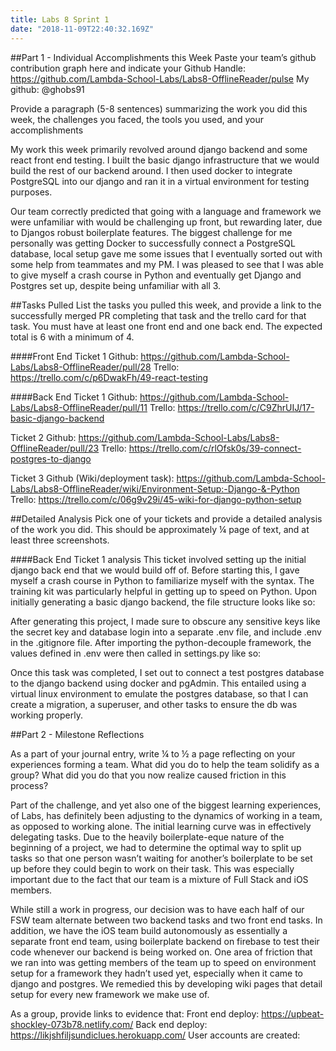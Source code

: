 ```yaml
---
title: Labs 8 Sprint 1
date: "2018-11-09T22:40:32.169Z"
---
```


##Part 1 - Individual Accomplishments this Week
Paste your team’s github contribution graph here and indicate your Github Handle:
https://github.com/Lambda-School-Labs/Labs8-OfflineReader/pulse
My github: @ghobs91
 
Provide a paragraph (5-8 sentences) summarizing the work you did this week, the challenges you faced, the tools you used, and your accomplishments
 
My work this week primarily revolved around django backend and some react front end testing. I built the basic django infrastructure that we would build the rest of our backend around. I then used docker to integrate PostgreSQL into our django and ran it in a virtual environment for testing purposes. 
 
Our team correctly predicted that going with a language and framework we were unfamiliar with would be challenging up front, but rewarding later, due to Djangos robust boilerplate features. The biggest challenge for me personally was getting Docker to successfully connect a PostgreSQL database, local setup gave me some issues that I eventually sorted out with some help from teammates and my PM. I was pleased to see that I was able to give myself a crash course in Python and eventually get Django and Postgres set up, despite being unfamiliar with all 3.
 
 
 
 
 
##Tasks Pulled
List the tasks you pulled this week, and provide a link to the successfully merged PR completing that task and the trello card for that task. You must have at least one front end and one back end. The expected total is 6 with a minimum of 4.

####Front End
Ticket 1
Github: https://github.com/Lambda-School-Labs/Labs8-OfflineReader/pull/28
Trello: https://trello.com/c/p6DwakFh/49-react-testing

####Back End
Ticket 1
Github: https://github.com/Lambda-School-Labs/Labs8-OfflineReader/pull/11
Trello: https://trello.com/c/C9ZhrUIJ/17-basic-django-backend

Ticket 2
Github: https://github.com/Lambda-School-Labs/Labs8-OfflineReader/pull/23 Trello: https://trello.com/c/rlOfsk0s/39-connect-postgres-to-django

Ticket 3
Github (Wiki/deployment task): https://github.com/Lambda-School-Labs/Labs8-OfflineReader/wiki/Environment-Setup:-Django-&-Python
Trello:  https://trello.com/c/06g9v29i/45-wiki-for-django-python-setup
 
 
 
 
##Detailed Analysis
Pick one of your tickets and provide a detailed analysis of the work you did.  This should be approximately ¼ page of text, and at least three screenshots.
 
####Back End Ticket 1 analysis
This ticket involved setting up the initial django back end that we would build off of. Before starting this, I gave myself a crash course in Python to familiarize myself with the syntax. The training kit was particularly helpful in getting up to speed on Python. Upon initially generating a basic django backend, the file structure looks like so:

After generating this project, I made sure to obscure any sensitive keys like the secret key and database login into a separate .env file, and include .env in the .gitignore file. After importing the python-decouple framework, the values defined in .env were then called in settings.py like so:

Once this task was completed, I set out to connect a test postgres database to the django backend using docker and pgAdmin. This entailed using a virtual linux environment to emulate the postgres database, so that I can create a migration, a superuser, and other tasks to ensure the db was working properly.

 
 
 
 
##Part 2 - Milestone Reflections
 
As a part of your journal entry, write ¼ to ½ a page reflecting on your experiences forming a team. What did you do to help the team solidify as a group? What did you do that you now realize caused friction in this process?
 
Part of the challenge, and yet also one of the biggest learning experiences, of Labs, has definitely been adjusting to the dynamics of working in a team, as opposed to working alone. The initial learning curve was in effectively delegating tasks. Due to the heavily boilerplate-eque nature of the beginning of a project, we had to determine the optimal way to split up tasks so that one person wasn’t waiting for another’s boilerplate to be set up before they could begin to work on their task. This was especially important due to the fact that our team is a mixture of Full Stack and iOS members. 
 
While still a work in progress, our decision was to have each half of our FSW team alternate between two backend tasks and two front end tasks. In addition, we have the iOS team build autonomously as essentially a separate front end team, using boilerplate backend on firebase to test their code whenever our backend is being worked on. One area of friction that we ran into was getting members of the team up to speed on environment setup for a framework they hadn’t used yet, especially when it came to django and postgres. We remedied this by developing wiki pages that detail setup for every new framework we make use of.
 
 
As a group, provide links to evidence that:
Front end deploy: https://upbeat-shockley-073b78.netlify.com/
Back end deploy: https://likjshfiljsundiclues.herokuapp.com/
User accounts are created:
 

